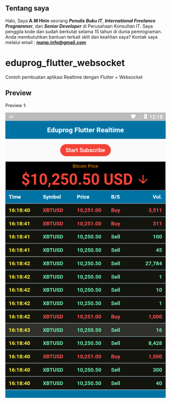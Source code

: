 ## Tentang saya
Halo, Saya **A.M Hirin** seorang ***Penulis Buku IT***, ***International Freelance Programmer***, dan ***Senior Developer*** di Perusahaan Konsultan IT. Saya penggila kode dan sudah berkutat selama 15 tahun di dunia pemrograman. Anda membutuhkan bantuan terkait skill dan keahlian saya? Kontak saya melalui email : **nump.info@gmail.com**

# eduprog_flutter_websocket
 Contoh pembuatan aplikasi Realtime dengan Flutter + Websocket

## Preview

Preview 1:

![Image of Preview][prev]


[prev]: ./assets/prev1.png
